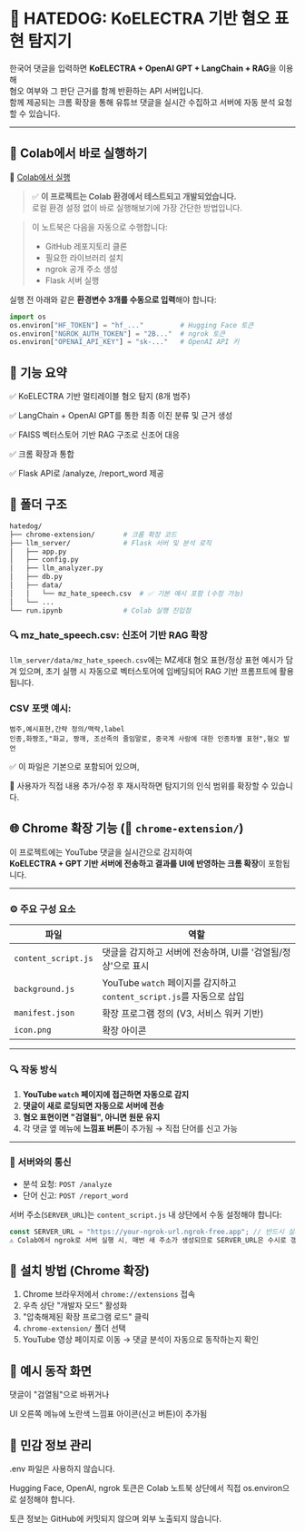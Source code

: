 # 🐶 HATEDOG: KoELECTRA 기반 혐오 표현 탐지기

한국어 댓글을 입력하면 **KoELECTRA + OpenAI GPT + LangChain + RAG**을 이용해  
혐오 여부와 그 판단 근거를 함께 반환하는 API 서버입니다.  
함께 제공되는 크롬 확장을 통해 유튜브 댓글을 실시간 수집하고 서버에 자동 분석 요청할 수 있습니다.

---

## 🚀 Colab에서 바로 실행하기

📎 [Colab에서 실행](https://colab.research.google.com/github/ye422/hatedog/blob/main/run.ipynb)

> ✅ **이 프로젝트는 Colab 환경에서 테스트되고 개발되었습니다.**  
> 로컬 환경 설정 없이 바로 실행해보기에 가장 간단한 방법입니다.

> 이 노트북은 다음을 자동으로 수행합니다:
> - GitHub 레포지토리 클론
> - 필요한 라이브러리 설치
> - ngrok 공개 주소 생성
> - Flask 서버 실행

실행 전 아래와 같은 **환경변수 3개를 수동으로 입력**해야 합니다:

```python
import os
os.environ["HF_TOKEN"] = "hf_..."         # Hugging Face 토큰
os.environ["NGROK_AUTH_TOKEN"] = "2B..."  # ngrok 토큰
os.environ["OPENAI_API_KEY"] = "sk-..."   # OpenAI API 키
```

## 🧠 기능 요약

✅ KoELECTRA 기반 멀티레이블 혐오 탐지 (8개 범주)

✅ LangChain + OpenAI GPT를 통한 최종 이진 분류 및 근거 생성

✅ FAISS 벡터스토어 기반 RAG 구조로 신조어 대응

✅ 크롬 확장과 통합

✅ Flask API로 /analyze, /report_word 제공

## 📂 폴더 구조

```bash
hatedog/
├── chrome-extension/       # 크롬 확장 코드
├── llm_server/             # Flask 서버 및 분석 로직
│   ├── app.py
│   ├── config.py
│   ├── llm_analyzer.py
│   ├── db.py
│   ├── data/
│   │   └── mz_hate_speech.csv  # ✅ 기본 예시 포함 (수정 가능)
│   └── ...
└── run.ipynb               # Colab 실행 진입점
```

### 🔍 mz_hate_speech.csv: 신조어 기반 RAG 확장

`llm_server/data/mz_hate_speech.csv`에는
MZ세대 혐오 표현/정상 표현 예시가 담겨 있으며,
초기 실행 시 자동으로 벡터스토어에 임베딩되어 RAG 기반 프롬프트에 활용됩니다.

### CSV 포맷 예시:
```csv
범주,예시표현,간략 정의/맥락,label
인종,화짱조,"화교, 짱깨, 조선족의 줄임말로, 중국계 사람에 대한 인종차별 표현",혐오 발언
```

✅ 이 파일은 기본으로 포함되어 있으며,

📝 사용자가 직접 내용 추가/수정 후 재시작하면 탐지기의 인식 범위를 확장할 수 있습니다.

## 🌐 Chrome 확장 기능 (📁 `chrome-extension/`)

이 프로젝트에는 YouTube 댓글을 실시간으로 감지하여  
**KoELECTRA + GPT 기반 서버에 전송하고 결과를 UI에 반영하는 크롬 확장**이 포함됩니다.

---

### ⚙️ 주요 구성 요소

| 파일 | 역할 |
|------|------|
| `content_script.js` | 댓글을 감지하고 서버에 전송하며, UI를 '검열됨/정상'으로 표시 |
| `background.js`     | YouTube `watch` 페이지를 감지하고 `content_script.js`를 자동으로 삽입 |
| `manifest.json`     | 확장 프로그램 정의 (V3, 서비스 워커 기반) |
| `icon.png`          | 확장 아이콘 |

---

### 🔍 작동 방식

1. **YouTube `watch` 페이지에 접근하면 자동으로 감지**
2. **댓글이 새로 로딩되면 자동으로 서버에 전송**
3. **혐오 표현이면 "검열됨", 아니면 원문 유지**
4. 각 댓글 옆 메뉴에 **느낌표 버튼**이 추가됨 → 직접 단어를 신고 가능

---

### 🔐 서버와의 통신

- 분석 요청: `POST /analyze`
- 단어 신고: `POST /report_word`

서버 주소(`SERVER_URL`)는 `content_script.js` 내 상단에서 수동 설정해야 합니다:

```javascript
const SERVER_URL = "https://your-ngrok-url.ngrok-free.app"; // 반드시 실제 ngrok 주소로 변경
⚠️ Colab에서 ngrok로 서버 실행 시, 매번 새 주소가 생성되므로 SERVER_URL은 수시로 갱신 필요
```

## 🧪 설치 방법 (Chrome 확장)

1. Chrome 브라우저에서 `chrome://extensions` 접속
2. 우측 상단 "개발자 모드" 활성화
3. "압축해제된 확장 프로그램 로드" 클릭
4. `chrome-extension/` 폴더 선택
5. YouTube 영상 페이지로 이동 → 댓글 분석이 자동으로 동작하는지 확인

## 📎 예시 동작 화면
댓글이 "검열됨"으로 바뀌거나

UI 오른쪽 메뉴에 노란색 느낌표 아이콘(신고 버튼)이 추가됨


## 🔐 민감 정보 관리
.env 파일은 사용하지 않습니다.

Hugging Face, OpenAI, ngrok 토큰은 Colab 노트북 상단에서 직접 os.environ으로 설정해야 합니다.

토큰 정보는 GitHub에 커밋되지 않으며 외부 노출되지 않습니다.
